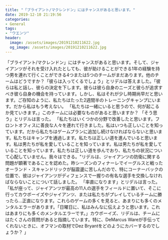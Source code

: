 ```yaml
---
title: "「ブライアント/マクレンドン」にはチャンスがあると思います。"
date: 2019-12-10 21:19:56
categories:
- General
tags:
- "ウエンツ"
header:
  image: /assets/images/20191210211622.jpg
  og_image: /assets/images/20191210211622.jpg
---
```


「ブライアント/マクレンドン」にはチャンスがあると思います。そして、ジャイアンツがそれを受け入れたとしても、彼が助けることができる1年の経験を持つ男を連れて行くことができる4つまたは5つのチームがまだあります。他のチームはどうですか？「彼らは入ってくるでしょう」とリデルは答えました。「彼らは私と話し、彼らの決定を下します。彼らは彼ら自身のニーズと彼らが追求すべき彼ら自身の機会を持っています。しかし、私はそれが少し時期尚早だと思います。ご存知のように、私たちはたった2週間半のトレーニングキャンプにいます。だから私はもう考えない。 「私たちは一緒にいると思うので、何が起こるか見ていきます。」このチームには必要なものがあると思いますか？ 「そう思う」とリデルは言った。 「私たちはいくつかの分野で改善したと思います。フロントオフィスに善良な人々を連れて行きました。私はいつも正しいことを知っています。だから私たちはゲームプランに追加し続けなければならないと思います。私たちはキャンプを通過します。私たちは正しい道を進んでいると思います。私は男たちが私を愛していることを知っています。私は男たちが私を愛していることを知っています。私たちは正しい道を歩んでおり、私たちの状況について心配していません。我々はできる。&quot;リデルは、ジャイアンツの防衛に関する問題が顕著であることを認めた。昨シーズンのフィナーレでイーグルスと戦ったオーランド・スキャンドリックが脳震盪に苦しんだので、特にコーナーバックの位置で、彼はジャイアンツがディフェンスで一握りの有名な選手を交換しなければならないことについて話しました。 「率直になります」とリデルは言った。 「私が座って、ジャイアンツが最高の11人の選手をフィールドに置いて、そこに行ってカウボーイズやジャイアンツ、または私たちがプレイしているチームに勝ったら...正直になります。これらのゲームの多くを見ると、あまりにも多くのメンタルエラーがあります。「日曜日に、私はみんなに伝えようと思います。これはあまりにも多くのメンタルエラーです。」カウボーイズ、リデルは、チームにはたくさんの質問があると指摘しています。特に、DeMarcus Wareが手伝ってくれないときに、オフマンの取材でDez Bryantをどのようにカバーするのでしょうか？ 」

